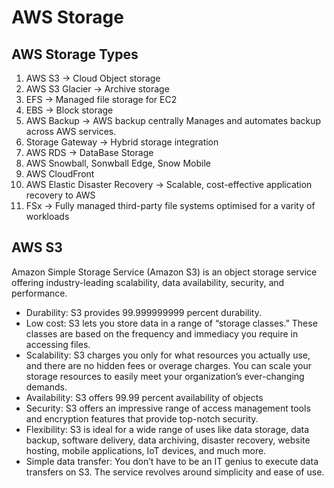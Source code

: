 # AWS Storage 

## AWS Storage Types
1. AWS S3 -> Cloud Object storage
2. AWS S3 Glacier -> Archive storage 
3. EFS -> Managed file storage for EC2
4. EBS -> Block storage
5. AWS Backup -> AWS backup centrally Manages and automates backup across AWS services. 
6. Storage Gateway -> Hybrid storage integration
7. AWS RDS -> DataBase Storage 
8. AWS Snowball, Sonwball Edge, Snow Mobile
9. AWS CloudFront
10. AWS Elastic Disaster Recovery -> Scalable, cost-effective application recovery to AWS 
11. FSx -> Fully managed third-party file systems optimised for a varity of workloads


## AWS S3

Amazon Simple Storage Service (Amazon S3) is an object storage service offering industry-leading scalability, data availability, security, and performance.

  - Durability:  S3 provides 99.999999999 percent durability.
  - Low cost: S3 lets you store data in a range of “storage classes.” These classes are based on the frequency and immediacy you require in accessing files. 
  - Scalability: S3 charges you only for what resources you actually use, and there are no hidden fees or overage charges. You can scale your storage resources to easily meet your organization’s ever-changing demands.
  - Availability: S3 offers 99.99 percent availability of objects
  - Security: S3 offers an impressive range of access management tools and encryption features that provide top-notch security.
  - Flexibility: S3 is ideal for a wide range of uses like data storage, data backup, software delivery, data archiving, disaster recovery, website hosting, mobile applications, IoT devices, and much more.
  - Simple data transfer: You don’t have to be an IT genius to execute data transfers on S3. The service revolves around simplicity and ease of use.
